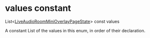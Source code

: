 


# values constant







List&lt;[LiveAudioRoomMiniOverlayPageState](../../zego_uikit_prebuilt_live_audio_room/LiveAudioRoomMiniOverlayPageState.md)> const values
  




<p>A constant List of the values in this enum, in order of their declaration.</p>










